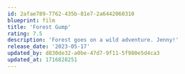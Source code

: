 ```yaml
---
id: 2afae789-7762-435b-81e7-2a6442060310
blueprint: film
title: 'Forest Gump'
rating: 7.5
description: 'Forest goes on a wild adventure. Jenny!'
release_date: '2023-05-17'
updated_by: d830de32-a0be-47d7-9f11-5f980e5d4ca3
updated_at: 1716828251
---
```

